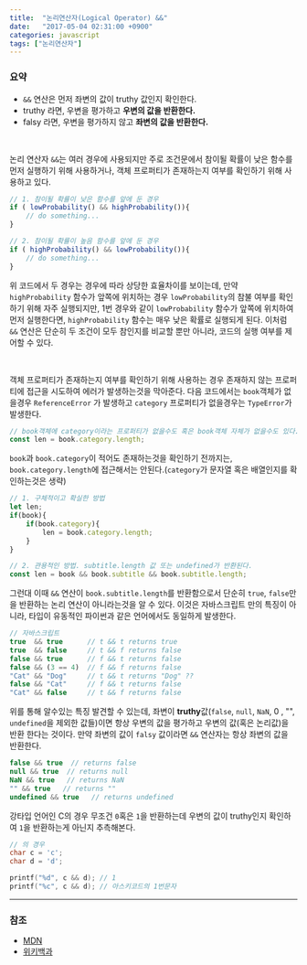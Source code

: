 ```yaml
---
title:  "논리연산자(Logical Operator) &&"
date:   "2017-05-04 02:31:00 +0900"
categories: javascript
tags: ["논리연산자"]
---
```


### 요약

- `&&` 연산은 먼저 좌변의 값이 truthy 값인지 확인한다.
- truthy 라면, 우변을 평가하고 **우변의 값을 반환한다.**
- falsy 라면, 우변을 평가하지 않고 **좌변의 값을 반환한다.**

<br>

논리 연산자 `&&`는 여러 경우에 사용되지만 주로 조건문에서 참이될 확률이 낮은 함수를 먼저 실행하기 위해 사용하거나, 객체 프로퍼티가 존재하는지 여부를 확인하기 위해 사용하고 있다. 

```js
// 1. 참이될 확률이 낮은 함수를 앞에 둔 경우
if ( lowProbability() && highProbability()){
    // do something...
}

// 2. 참이될 확률이 높음 함수를 앞에 둔 경우
if ( highProbability() && lowProbability()){
    // do something...
}
```

위 코드에서 두 경우는 경우에 따라 상당한 효율차이를 보이는데, 만약 `highProbability` 함수가 앞쪽에 위치하는 경우 `lowProbability`의 참불 여부를 확인하기 위해 자주 실행되지만, 1번 경우와 같이 `lowProbability` 함수가 앞쪽에 위치하여 먼저 실행한다면, `highProbability` 함수는 매우 낮은 확률로 실행되게 된다. 이처럼 `&&` 연산은 단순히 두 조건이 모두 참인지를 비교할 뿐만 아니라, 코드의 실행 여부를 제어할 수 있다.

<br>

객체 프로퍼티가 존재하는지 여부를 확인하기 위해 사용하는 경우 존재하지 않는 프로퍼티에 접근을 시도하여 에러가 발생하는것을 막아준다.
다음 코드에서는 `book`객체가 없을경우 `ReferenceError` 가 발생하고 `category` 프로퍼티가 없을경우는 `TypeError`가 발생한다.

```js
// book객체에 category이라는 프로퍼티가 없을수도 혹은 book객체 자체가 없을수도 있다.
const len = book.category.length;
```

`book`과 `book.category`이 적어도 존재하는것을 확인하기 전까지는, `book.category.length`에 접근해서는 안된다.(`category`가 문자열 혹은 배열인지를 확인하는것은 생략)

```js
// 1. 구체적이고 확실한 방법
let len;
if(book){
    if(book.category){
        len = book.category.length;
    }
}

// 2. 관용적인 방법. subtitle.length 값 또는 undefined가 반환된다.
const len = book && book.subtitle && book.subtitle.length;
```

그런대 이때 `&&` 연산이 `book.subtitle.length`를 반환함으로서 단순히 `true`, `false`만을 반환하는 논리 연산이 아니라는것을 알 수 있다. 이것은 자바스크립트 만의 특징이 아니라, 타입이 유동적인 파이썬과 같은 언어에서도 동일하게 발생한다. 

```js
// 자바스크립트
true  && true      // t && t returns true
true  && false     // t && f returns false
false && true      // f && t returns false
false && (3 == 4)  // f && f returns false
"Cat" && "Dog"     // t && t returns "Dog" ??
false && "Cat"     // f && t returns false
"Cat" && false     // t && f returns false
```

위를 통해 알수있는 특징 발견할 수 있는데, 좌변이 **truthy**값(`false`, `null`, `NaN`, 0 , "", `undefined`을 제외한 값들)이면 항상 우변의 값을 평가하고 우변의 값(혹은 논리값)을 반환 한다는 것이다. 만약 좌변의 값이 `falsy` 값이라면 `&&` 연산자는 항상 좌변의 값을 반환한다.

```js
false && true  // returns false
null && true  // returns null
NaN && true   // returns NaN
"" && true   // returns ""
undefined && true   // returns undefined
```

강타입 언어인 C의 경우 무조건 `0`혹은 `1`을 반환하는데 우변의 값이 truthy인지 확인하여 `1`을 반환하는게 아닌지 추측해본다.

```c
// 의 경우
char c = 'c';
char d = 'd';

printf("%d", c && d); // 1
printf("%c", c && d); // 아스키코드의 1번문자
```

---

### 참조

- [MDN](https://developer.mozilla.org/ko/docs/Web/JavaScript/Reference/Operators/%EB%85%BC%EB%A6%AC_%EC%97%B0%EC%82%B0%EC%9E%90(Logical_Operators))
- [위키백과](https://ko.wikipedia.org/wiki/%EB%85%BC%EB%A6%AC_%EC%97%B0%EC%82%B0)